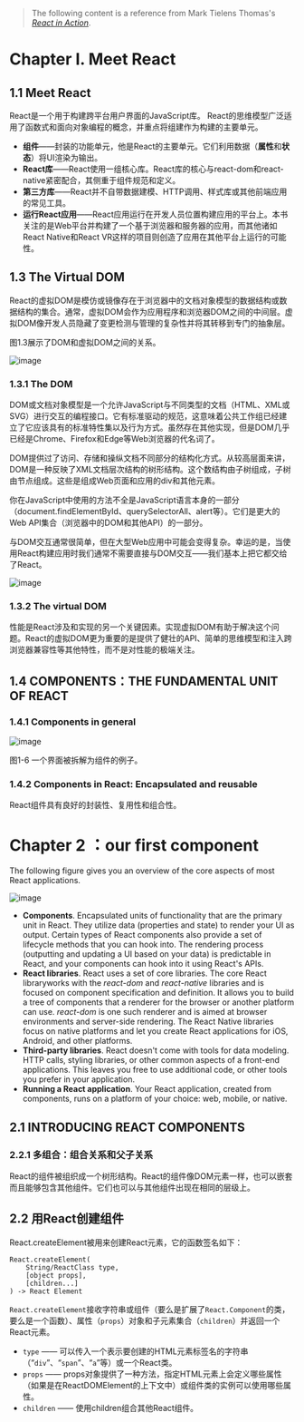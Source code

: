 > The following content is a reference from Mark Tielens Thomas's [*React in Action*](https://www.oreilly.com/library/view/react-in-action/9781617293856/).

# Chapter I. Meet React

## 1.1 Meet React

React是一个用于构建跨平台用户界面的JavaScript库。
React的思维模型广泛适用了函数式和面向对象编程的概念，并重点将组建作为构建的主要单元。

- **组件**——封装的功能单元，他是React的主要单元。它们利用数据（**属性**和**状态**）将UI渲染为输出。
- **React库**——React使用一组核心库。React库的核心与react-dom和react-native紧密配合，其侧重于组件规范和定义。
- **第三方库**——React并不自带数据建模、HTTP调用、样式库或其他前端应用的常见工具。
- **运行React应用**——React应用运行在开发人员位置构建应用的平台上。本书关注的是Web平台并构建了一个基于浏览器和服务器的应用，而其他诸如React Native和React VR这样的项目则创造了应用在其他平台上运行的可能性。

## 1.3 The Virtual DOM

React的虚拟DOM是模仿或镜像存在于浏览器中的文档对象模型的数据结构或数据结构的集合。通常，虚拟DOM会作为应用程序和浏览器DOM之间的中间层。虚拟DOM像开发人员隐藏了变更检测与管理的复杂性并将其转移到专门的抽象层。

图1.3展示了DOM和虚拟DOM之间的关系。

![image](https://github.com/janwee-sha/reading-notes/blob/main/Front-end/React.in.Action.Graph.1-3.png)

### 1.3.1 The DOM

DOM或文档对象模型是一个允许JavaScript与不同类型的文档（HTML、XML或SVG）进行交互的编程接口。它有标准驱动的规范，这意味着公共工作组已经建立了它应该具有的标准特性集以及行为方式。虽然存在其他实现，但是DOM几乎已经是Chrome、Firefox和Edge等Web浏览器的代名词了。

DOM提供过了访问、存储和操纵文档不同部分的结构化方式。从较高层面来讲，DOM是一种反映了XML文档层次结构的树形结构。这个数结构由子树组成，子树由节点组成。这些是组成Web页面和应用的div和其他元素。

你在JavaScript中使用的方法不全是JavaScript语言本身的一部分（document.findElementById、querySelectorAll、alert等）。它们是更大的Web API集合（浏览器中的DOM和其他API）的一部分。

与DOM交互通常很简单，但在大型Web应用中可能会变得复杂。幸运的是，当使用React构建应用时我们通常不需要直接与DOM交互——我们基本上把它都交给了React。

![image](https://github.com/janwee-sha/reading-notes/blob/main/Front-end/React.in.Action.Graph.1-4.png)

### 1.3.2 The virtual DOM

性能是React涉及和实现的另一个关键因素。实现虚拟DOM有助于解决这个问题。React的虚拟DOM更为重要的是提供了健壮的API、简单的思维模型和注入跨浏览器兼容性等其他特性，而不是对性能的极端关注。

## 1.4 COMPONENTS：THE FUNDAMENTAL UNIT OF REACT

### 1.4.1 Components in general

![image](https://github.com/janwee-sha/reading-notes/blob/main/Front-end/React.in.Action.Graph.1-6.png)

图1-6 一个界面被拆解为组件的例子。

### 1.4.2 Components in React: Encapsulated and reusable

React组件具有良好的封装性、复用性和组合性。

# Chapter 2 <Hello World/>：our first component

The following figure gives you an overview of the core aspects of most React applications.

![image](https://github.com/janwee-sha/reading-notes/blob/main/Front-end/React.in.Action.Graph.2-1.png)

- **Components**. Encapsulated units of functionality that are the primary unit in React. They utilize data (properties and state) to render your UI as output. Certain types of React components also provide a set of lifecycle methods that you can hook into. The rendering process (outputting and updating a UI based on your data) is predictable in React, and your components can hook into it using React's APIs.
- **React libraries**. React uses a set of core libraries. The core React libraryworks with the *react-dom* and *react-native* libraries and is focused on component specification and definition. It allows you to build a tree of components that a renderer for the browser or another platform can use. *react-dom* is one such renderer and is aimed at browser environments and server-side rendering. The React Native libraries focus on native platforms and let you create React applications for iOS, Android, and other platforms.
- **Third-party libraries**. React doesn't come with tools for data modeling. HTTP calls, styling libraries, or other common aspects of a front-end applications. This leaves you free to use additional code, or other tools you prefer in your application.
- **Running a React application**. Your React application, created from components, runs on a platform of your choice: web, mobile, or native.

## 2.1 INTRODUCING REACT COMPONENTS

### 2.2.1 多组合：组合关系和父子关系

React的组件被组织成一个树形结构。React的组件像DOM元素一样，也可以嵌套而且能够包含其他组件。它们也可以与其他组件出现在相同的层级上。

## 2.2 用React创建组件

React.createElement被用来创建React元素，它的函数签名如下：

```
React.createElement(
    String/ReactClass type,
    [object props],
    [children...]
) -> React Element
```

`React.createElement`接收字符串或组件（要么是扩展了`React.Component`的类，要么是一个函数）、属性（`props`）对象和子元素集合（`children`）并返回一个React元素。

- `type` —— 可以传入一个表示要创建的HTML元素标签名的字符串（“`div`”、“`span`”、“`a`”等）或一个React类。
- `props` —— props对象提供了一种方法，指定HTML元素上会定义哪些属性（如果是在ReactDOMElement的上下文中）或组件类的实例可以使用哪些属性。
- `children` —— 使用children组合其他React组件。





